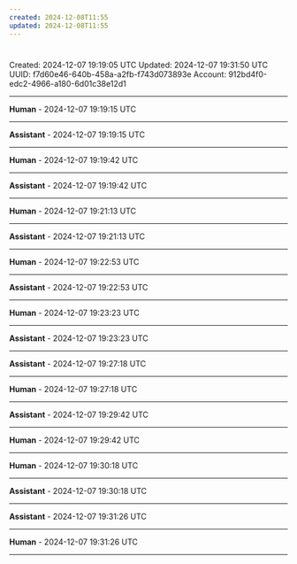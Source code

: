 ```yaml
---
created: 2024-12-08T11:55
updated: 2024-12-08T11:55
---
```

# 

Created: 2024-12-07 19:19:05 UTC
Updated: 2024-12-07 19:31:50 UTC
UUID: f7d60e46-640b-458a-a2fb-f743d073893e
Account: 912bd4f0-edc2-4966-a180-6d01c38e12d1

---

**Human** - 2024-12-07 19:19:15 UTC



---

**Assistant** - 2024-12-07 19:19:15 UTC



---

**Human** - 2024-12-07 19:19:42 UTC



---

**Assistant** - 2024-12-07 19:19:42 UTC



---

**Human** - 2024-12-07 19:21:13 UTC



---

**Assistant** - 2024-12-07 19:21:13 UTC



---

**Human** - 2024-12-07 19:22:53 UTC



---

**Assistant** - 2024-12-07 19:22:53 UTC



---

**Human** - 2024-12-07 19:23:23 UTC



---

**Assistant** - 2024-12-07 19:23:23 UTC



---

**Assistant** - 2024-12-07 19:27:18 UTC



---

**Human** - 2024-12-07 19:27:18 UTC



---

**Assistant** - 2024-12-07 19:29:42 UTC



---

**Human** - 2024-12-07 19:29:42 UTC



---

**Human** - 2024-12-07 19:30:18 UTC



---

**Assistant** - 2024-12-07 19:30:18 UTC



---

**Assistant** - 2024-12-07 19:31:26 UTC



---

**Human** - 2024-12-07 19:31:26 UTC



---

